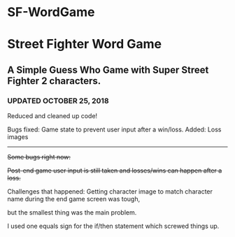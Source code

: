 # SF-WordGame
# Street Fighter Word Game


## A Simple Guess Who Game with Super Street Fighter 2 characters.







### UPDATED OCTOBER 25, 2018 

Reduced and cleaned up code!

Bugs fixed: Game state to prevent user input after a win/loss. 
Added: Loss images

-------------
~~Some bugs right now:~~ 

~~Post-end game user input is still taken and losses/wins can happen after a loss.~~


Challenges that happened:
Getting character image to match character name during the end game screen was tough,
 
but the smallest thing was the main problem.  

I used one equals sign for the if/then statement which 
screwed things up. 